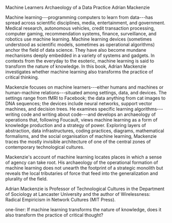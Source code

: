 Machine Learners Archaeology of a Data Practice
Adrian Mackenzie

Machine learning---programming computers to learn from data---has spread across scientific disciplines, media, entertainment, and government. Medical research, autonomous vehicles, credit transaction processing, computer gaming, recommendation systems, finance, surveillance, and robotics use machine learning. Machine learning devices (sometimes understood as scientific models, sometimes as operational algorithms) anchor the field of data science. They have also become mundane mechanisms deeply embedded in a variety of systems and gadgets. In contexts from the everyday to the esoteric, machine learning is said to transform the nature of knowledge. In this book, Adrian Mackenzie investigates whether machine learning also transforms the practice of critical thinking.

Mackenzie focuses on machine learners---either humans and machines or human-machine relations---situated among settings, data, and devices. The settings range from fMRI to Facebook; the data anything from cat images to DNA sequences; the devices include neural networks, support vector machines, and decision trees. He examines specific learning algorithms---writing code and writing about code---and develops an archaeology of operations that, following Foucault, views machine learning as a form of knowledge production and a strategy of power. Exploring layers of abstraction, data infrastructures, coding practices, diagrams, mathematical formalisms, and the social organisation of machine learning, Mackenzie traces the mostly invisible architecture of one of the central zones  of contemporary technological cultures.

Mackenzie's account of machine learning locates places in which a sense of agency can take root. His archaeology of the operational formation of machine learning does not unearth the footprint of a strategic monolith but reveals the local tributaries of force that feed into the generalization and plurality of the field.

Adrian Mackenzie is Professor of Technological Cultures in the Department of Sociology at Lancaster University and the author of Wirelessness: Radical Empiricism in Network Cultures (MIT Press).

one-liner: If machine learning transforms the nature of knowledge, does it also transform the practice of critical thought?



